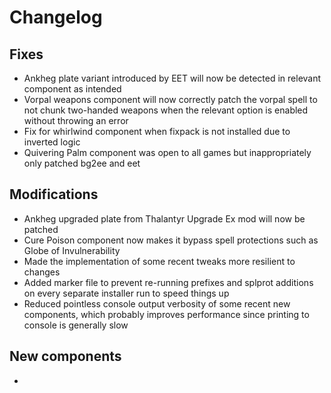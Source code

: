 # Changelog

## Fixes

- Ankheg plate variant introduced by EET will now be detected in relevant component as intended
- Vorpal weapons component will now correctly patch the vorpal spell to not chunk two-handed weapons when the relevant option is enabled without throwing an error
- Fix for whirlwind component when fixpack is not installed due to inverted logic
- Quivering Palm component was open to all games but inappropriately only patched bg2ee and eet

## Modifications

- Ankheg upgraded plate from Thalantyr Upgrade Ex mod will now be patched
- Cure Poison component now makes it bypass spell protections such as Globe of Invulnerability
- Made the implementation of some recent tweaks more resilient to changes
- Added marker file to prevent re-running prefixes and splprot additions on every separate installer run to speed things up
- Reduced pointless console output verbosity of some recent new components, which probably improves performance since printing to console is generally slow

## New components

-
